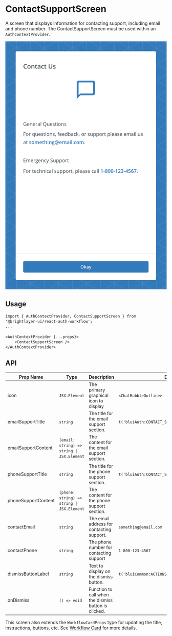 # ContactSupportScreen

A screen that displays information for contacting support, including email and phone number. The ContactSupportScreen must be used within an `AuthContextProvider`.

![Contact Support](../../media/screens/contact-support.png)

## Usage

```tsx
import { AuthContextProvider, ContactSupportScreen } from '@brightlayer-ui/react-auth-workflow';
...

<AuthContextProvider {...props}>
    <ContactSupportScreen />
</AuthContextProvider>
```

## API

| Prop Name | Type | Description | Default |
|---|---|---|---|
| icon | `JSX.Element` | The primary graphical icon to display | `<ChatBubbleOutline>` |
| emailSupportTitle | `string` | The title for the email support section. | `t('bluiAuth:CONTACT_SUPPORT.GENERAL_QUESTIONS')` |
| emailSupportContent | `(email: string) => string \| JSX.Element` | The content for the email support section. |  |
| phoneSupportTitle | `string` | The title for the phone support section. | `t('bluiAuth:CONTACT_SUPPORT.EMERGENCY_SUPPORT')` |
| phoneSupportContent | `(phone: string) => string \| JSX.Element` | The content for the phone support section. |  |
| contactEmail | `string` | The email address for contacting support. | `something@email.com` |
| contactPhone | `string` | The phone number for contacting support | `1-800-123-4567` |
| dismissButtonLabel | `string` | Text to display on the dismiss button. | `t('bluiCommon:ACTIONS.OKAY')` |
| onDismiss | `() => void` | Function to call when the dismiss button is clicked. |  |

This screen also extends the `WorkflowCardProps` type for updating the title, instructions, buttons, etc. See [Workflow Card](../components/workflow-card.md) for more details.